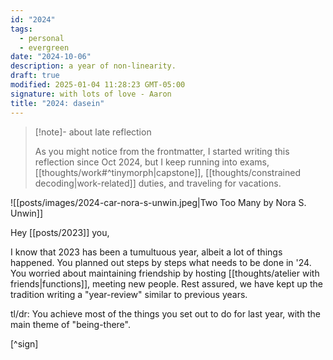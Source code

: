```yaml
---
id: "2024"
tags:
  - personal
  - evergreen
date: "2024-10-06"
description: a year of non-linearity.
draft: true
modified: 2025-01-04 11:28:23 GMT-05:00
signature: with lots of love - Aaron
title: "2024: dasein"
---
```


> [!note]- about late reflection
>
> As you might notice from the frontmatter, I started writing this reflection since Oct 2024, but I keep running into exams, [[thoughts/work#^tinymorph|capstone]], [[thoughts/constrained decoding|work-related]] duties, and traveling for vacations.

![[posts/images/2024-car-nora-s-unwin.jpeg|Two Too Many by Nora S. Unwin]]

Hey [[posts/2023]] you,

I know that 2023 has been a tumultuous year, albeit a lot of things happened. You planned out
steps by steps what needs to be done in '24. You worried about maintaining friendship by hosting [[thoughts/atelier with friends|functions]], meeting new people.
Rest assured, we have kept up the tradition writing a "year-review" similar to previous years.

tl/dr: You achieve most of the things you set out to do for last year, with the main theme of "being-there".

[^sign]
